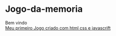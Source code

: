 # Jogo-da-memoria
Bem vindo</br>
<a href="https://fe-a.github.io/Jogo-da-memoria/pages/game.html">Meu primeiro Jogo criado com html css e javascrift</a>
